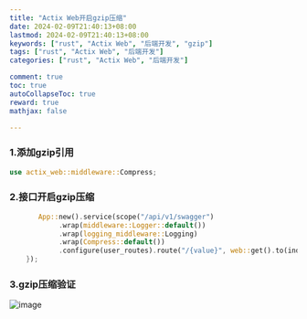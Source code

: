 ```yaml
---
title: "Actix Web开启gzip压缩"
date: 2024-02-09T21:40:13+08:00
lastmod: 2024-02-09T21:40:13+08:00
keywords: ["rust", "Actix Web", "后端开发", "gzip"]
tags: ["rust", "Actix Web", "后端开发"]
categories: ["rust", "Actix Web", "后端开发"]

comment: true
toc: true
autoCollapseToc: true
reward: true
mathjax: false

---
```


<!--more-->

### 

### 1.添加gzip引用

```rust
use actix_web::middleware::Compress;
```

### 2.接口开启gzip压缩

```rust
       App::new().service(scope("/api/v1/swagger")
            .wrap(middleware::Logger::default())
            .wrap(logging_middleware::Logging)
            .wrap(Compress::default())
            .configure(user_routes).route("/{value}", web::get().to(index))
    });

```

### 3.gzip压缩验证

![image](/images/rust/actix-web开启gzip压缩/http_gzip.jpg)
